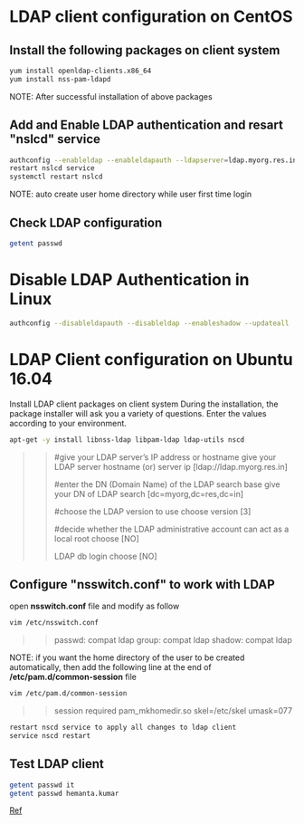# LDAP client configuration on CentOS

## Install the following packages on client system
```bash
yum install openldap-clients.x86_64
yum install nss-pam-ldapd
```

NOTE: After successful installation of above packages 

## Add and Enable LDAP authentication and resart "nslcd" service
```bash
authconfig --enableldap --enableldapauth --ldapserver=ldap.myorg.res.in --ldapbasedn="dc=myorg,dc=res,dc=in" --enablemkhomedir --update
restart nslcd service
systemctl restart nslcd
```
NOTE: auto create user home directory while user first time login

## Check LDAP configuration
```bash
getent passwd
```

# Disable LDAP Authentication in Linux
```bash
authconfig --disableldapauth --disableldap --enableshadow --updateall
```

# LDAP Client configuration on Ubuntu 16.04
Install LDAP client packages on client system
During the installation, the package installer will ask you a variety of questions. Enter the values according to your environment.

```bash
apt-get -y install libnss-ldap libpam-ldap ldap-utils nscd
```
>>
>> #give your LDAP server’s IP address or hostname
>> give your LDAP server hostname (or) server ip [ldap://ldap.myorg.res.in]
>> 
>> #enter the DN (Domain Name) of the LDAP search base
>> give your DN of LDAP search [dc=myorg,dc=res,dc=in]
>> 
>> #choose the LDAP version to use
>> choose version [3]
>> 
>> #decide whether the LDAP administrative account can act as a local root
>> choose [NO]
>> 
>> LDAP db login
>> choose [NO]

## Configure "nsswitch.conf" to work with LDAP
open **nsswitch.conf** file and modify as follow

```bash
vim /etc/nsswitch.conf
```
>>
>>  passwd:         compat ldap
>>  group:          compat ldap
>>  shadow:         compat ldap
>>  

NOTE: if you want the home directory of the user to be created automatically, then add the following line at the end of **/etc/pam.d/common-session** file 

```bash
vim /etc/pam.d/common-session
```
>>
>>  session required        pam_mkhomedir.so skel=/etc/skel umask=077
>>  

```bash
restart nscd service to apply all changes to ldap client
service nscd restart
```

## Test LDAP client
```bash
getent passwd it
getent passwd hemanta.kumar
```

[Ref](https://www.itzgeek.com/how-tos/linux/ubuntu-how-tos/configure-ldap-client-on-ubuntu-16-04-debian-8.html)
